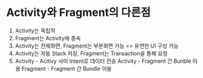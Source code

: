 # Activity와 Fragment의 다른점
1. Activity는 독립적
2. Fragment는 Activity에 종속
3. Activity는 전체화면, Fragment는 부분화면 가능 => 유연한 UI 구성 가능
4. Activity는 자동 Stack 저장, Fragment는 Transaction을 통해 요청
5. Activity - Acitivy 사이 Intent로 데이터 전송
   Activity - Fragment 간 Bunble 이용
   Fragment - Fragment 간 Bundle 이용
